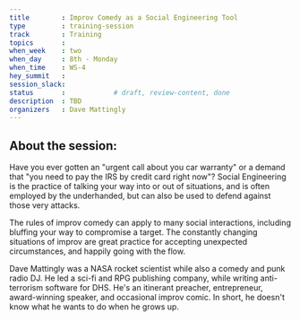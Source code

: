 ```yaml
---
title        : Improv Comedy as a Social Engineering Tool
type         : training-session
track        : Training
topics       : 
when_week    : two
when_day     : 8th - Monday
when_time    : WS-4
hey_summit   : 
session_slack:
status       :            # draft, review-content, done
description  : TBD
organizers   : Dave Mattingly
---
```


##  About the session:

Have you ever gotten an "urgent call about you car warranty" or a demand that "you need to pay the IRS by credit card right now"? Social Engineering is the practice of talking your way into or out of situations, and is often employed by the underhanded, but can also be used to defend against those very attacks.

The rules of improv comedy can apply to many social interactions, including bluffing your way to compromise a target. The constantly changing situations of improv are great practice for accepting unexpected circumstances, and happily going with the flow.

Dave Mattingly was a NASA rocket scientist while also a comedy and punk radio DJ. He led a sci-fi and RPG publishing company, while writing anti-terrorism software for DHS. He's an itinerant preacher, entrepreneur, award-winning speaker, and occasional improv comic. In short, he doesn't know what he wants to do when he grows up.

